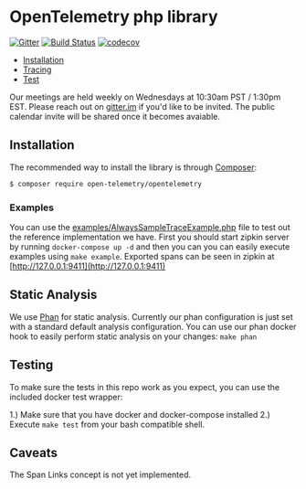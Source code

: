 # OpenTelemetry php library
[![Gitter](https://badges.gitter.im/open-telemetry/opentelemetry-php.svg)](https://gitter.im/open-telemetry/opentelemetry-php?utm_source=badge&utm_medium=badge&utm_campaign=pr-badge)
[![Build Status](https://travis-ci.org/open-telemetry/opentelemetry-php.svg?branch=master)](https://travis-ci.org/open-telemetry/opentelemetry-php)
[![codecov](https://codecov.io/gh/open-telemetry/opentelemetry-php/branch/master/graph/badge.svg)](https://codecov.io/gh/opentelemety/opentelemetry-php)
- [Installation](#installation)
- [Tracing](#tracing)
- [Test](#testing)

Our meetings are held weekly on Wednesdays at 10:30am PST / 1:30pm EST.
Please reach out on [gitter.im](https://gitter.im/open-telemetry/community) if you'd like to be invited.
The public calendar invite will be shared once it becomes avaiable.

## Installation
The recommended way to install the library is through [Composer](http://getcomposer.org):
```bash
$ composer require open-telemetry/opentelemetry
```

### Examples

You can use the [examples/AlwaysSampleTraceExample.php](/open-telemetry/opentelemetry-php/blob/master/examples/AlwaysOnTraceExample.php) file to test out the reference implementation we have.
First you should start zipkin server by running `docker-compose up -d` and then you can you can easily execute examples using `make example`.
Exported spans can be seen in zipkin at [http://127.0.0.1:9411](http://127.0.0.1:9411)

## Static Analysis
We use [Phan](https://github.com/phan/phan/) for static analysis.  Currently our phan configuration is just set with a standard default analysis configuration.  You can use our phan docker hook to easily perform static analysis on your changes:
`make phan`

## Testing
To make sure the tests in this repo work as you expect, you can use the included docker test wrapper:

1.)  Make sure that you have docker and docker-compose installed
2.)  Execute `make test` from your bash compatible shell.

## Caveats
The Span Links concept is not yet implemented.
